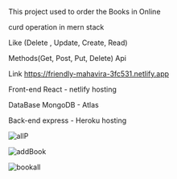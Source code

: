 This project used to order the Books in Online 


curd operation in mern stack


Like (Delete , Update, Create, Read)


Methods(Get, Post, Put, Delete) Api

Link
https://friendly-mahavira-3fc531.netlify.app

Front-end 
React - netlify hosting

DataBase
MongoDB - Atlas

Back-end
express - Heroku hosting 


![allP](https://user-images.githubusercontent.com/65504920/154862193-bfeeb41c-03b8-43c5-adb1-c2913b997a89.png)

![addBook](https://user-images.githubusercontent.com/65504920/154862207-2fd347dc-fad5-41d2-9c7a-211725db4248.png)


![bookall](https://user-images.githubusercontent.com/65504920/154862209-39932703-1a66-42b5-9e9c-7a01ee4e56bf.png)


